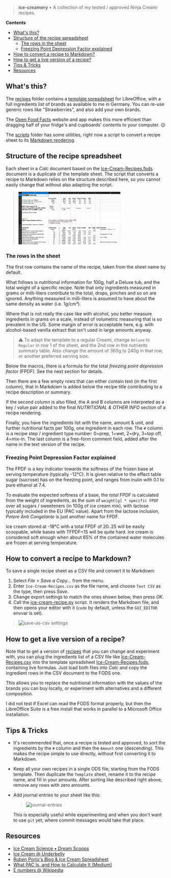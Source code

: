 > **ice-creamery** • A collection of my tested / approved Ninja Creami recipes.

**Contents**
- [What's this?](#whats-this)
- [Structure of the recipe spreadsheet](#structure-of-the-recipe-spreadsheet)
  - [The rows in the sheet](#the-rows-in-the-sheet)
  - [Freezing Point Depression Factor explained](#freezing-point-depression-factor-explained)
- [How to convert a recipe to Markdown?](#how-to-convert-a-recipe-to-markdown)
- [How to get a live version of a recipe?](#how-to-get-a-live-version-of-a-recipe)
- [Tips \& Tricks](#tips--tricks)
- [Resources](#resources)


## What's this?

The [recipes](https://github.com/jhermann/ice-creamery/tree/main/recipes)
folder contains a
[template spreadsheet](https://github.com/jhermann/ice-creamery/blob/main/recipes/Ice-Cream-Recipes.fods)
for LibreOffice, with a full ingredients list of brands
as available to me in Germany. You can re-use generic rows like
"Strawberries", and also add your own brands.

The [Open Food Facts](https://world.openfoodfacts.org/)
website and app makes this more efficient than dragging
half of your fridge's and cupboards' contents to your computer. 😉

The [scripts](https://github.com/jhermann/ice-creamery/tree/main/scripts)
folder has some utilities, right now a script to convert a recipe sheet
to its [Markdown rendering](https://github.com/jhermann/ice-creamery/blob/main/recipes/Cherry%20Ice%20Cream%20(Deluxe)/README.md).

## Structure of the recipe spreadsheet

Each sheet in a *Calc* document based on the
[Ice-Cream-Recipes.fods](https://github.com/jhermann/ice-creamery/blob/main/recipes/Ice-Cream-Recipes.fods)
document is a duplicate of the template sheet. The script that converts a recipe to Markdown
relies on the structure described here, so you cannot easily change that without
also adapting the script.

> <img width=320 alt="spreadsheet-template" src="https://github.com/jhermann/ice-creamery/blob/main/assets/spreadsheet-template.png?raw=true" />

### The rows in the sheet

The first row contains the name of the recipe,
taken from the sheet name by default.

What follows is nutritional information for 100g, half a Deluxe tub,
and the total weight of a specific recipe. Note that only ingredients
measured in grams or milli-liters contribute to the total, drops, pinches
and so on are ignored. Anything measured in milli-liters is assumed
to have about the same density as water (i.e. 1g/cm³).

Where that is not really the case like with alcohol, you better
measure ingredients in grams on a scale, instead of volumetric measuring
that is so prevalent in the US. Some margin of error is acceptable here,
e.g. with alcohol-based vanilla extract that isn't used in large amounts anyway.

> ⚠️
> To adapt the template to a regular Creami,
> change `Deluxe` to `Regular` in row 1 of the sheet,
> and the 2nd row in the nutrients summary table.
> Also change the amount of 360g to 240g in that row,
> or another preferred serving size.

Below the macros, there is a formula for the total
*freezing point depression factor* (FPDF).
See the next section for details.

Then there are a few empty rows that can either contain text
(in the first column), that in Markdown is added below the
recipe title contributing to a recipe description or summary.

If the second column is also filled, the A and B columns are
interpreted as a key / value pair added to the final
*NUTRITIONAL & OTHER INFO* section of a recipe rendering.

Finally, you have the ingredients list with the name, amount & unit,
and further nutritional facts per 100g, one ingredient in each row.
The `#` column is a recipe step / ingredient type number:
0=prep, 1=wet, 2=dry, 3=top off, 4=mix-in.
The last column is a free-form comment field, added after the name
in the text version of the recipe.

### Freezing Point Depression Factor explained

The FPDF is a key indicator towards
the softness of the frozen base at serving temperature (typically -12°C).
It is given relative to the effect table sugar (sucrose) has on the freezing point,
and ranges from inulin with 0.1 to pure ethanol at 7.4.

To evaluate the expected softness of a base, the *total* FPDF is calculated
from the weight of ingredients, as the sum of `weight[g] * specific FPDF`
over all sugars / sweeteners (in 100g of ice cream mix), with lactose typically
included in the EU (PAC value). Apart from the lactose inclusion,
*Potere Anti Congelante* is just another name for FPDF.

Ice cream stored at -18°C with a total FPDF of 20..25 will be easily scoopable,
while bases with TFPDF<15 will be quite hard. Ice cream is considered soft enough
when about 65% of the contained water molecules are frozen at serving temperature.


## How to convert a recipe to Markdown?

To save a single recipe sheet as a CSV file and convert it to Markdown:

 1. Select *File > Save a Copy...* from the menu.
 1. Enter `Ice-Cream-Recipes.csv` as the file name, and choose `Text CSV` as the type, then press *Save*.
 1. Change export settings to match the ones shown below, then press *OK*.
 1. Call the [ice-cream-recipe.py](https://github.com/jhermann/ice-creamery/blob/main/scripts/ice-cream-recipe.py) script.
    It renders the Markdown file, and then opens your editor with it (`code` by default, unless the `GUI_EDITOR` envvar is set).

> ![save-as-csv settings](https://github.com/jhermann/ice-creamery/blob/main/assets/save-as-csv.png?raw=true)


## How to get a live version of a recipe?

Note that to get a version of
[recipes](https://github.com/jhermann/ice-creamery/tree/main/recipes)
that you can change and experiment with,
you can plug the ingredients list of a CSV file like
[Ice-Cream-Recipes.csv](https://github.com/jhermann/ice-creamery/blob/main/recipes/Cherry%20Ice%20Cream%20(Deluxe)/Ice-Cream-Recipes.csv)
into the template spreadsheet
[Ice-Cream-Recipes.fods](https://github.com/jhermann/ice-creamery/blob/main/recipes/Ice-Cream-Recipes.fods),
containing live formulas. Just load both files into *Calc*
and copy the ingredient rows in the CSV document to the FODS one.

This allows you to replace the nutritional information
with the values of the brands you can buy locally,
or experiment with alternatives and a different composition.

I did not test if Excel can read the FODS format properly,
but then the LibreOffice Suite is a free install that works
in parallel to a Microsoft Office installation.


## Tips & Tricks

 * It's recommended that, once a recipe is tested and approved,
 to sort the ingredients by the `#` column and then the `Amount`
 one (descending). This makes the recipe simple to use directly,
 without first converting it to Markdown.
 * Keep all your own recipes in a single ODS file,
 starting from the FODS template. Then duplicate
 the `Template` sheet, rename it to the recipe name, and fill in
 your amounts. After sorting like described right above, remove
 any rows with zero amounts.
 * Add journal entries to your sheet like this:

   > ![journal-entries](https://github.com/jhermann/ice-creamery/blob/main/assets/journal.png?raw=true)

   This is especially useful while experimenting and when
   you don't want to use `git` yet, where commit messages
   would take that place.


## Resources

 * [Ice Cream Science • Dream Scoops](https://www.dreamscoops.com/ice-cream-science/)
 * [Ice Cream @ Underbelly](https://under-belly.org/category/ice-cream/)
 * [Ruben Porto's Blog & Ice Cream Spreadsheet](https://www.icecreamscience.com/)
 * [What PAC Is, and How to Calculate It (Medium)](https://medium.com/@gelatologist/what-pac-is-and-how-to-calculate-it-2f1ade1bd5df)
 * [E numbers @ Wikipedia](https://en.wikipedia.org/wiki/E_number#E400%E2%80%93E499)
